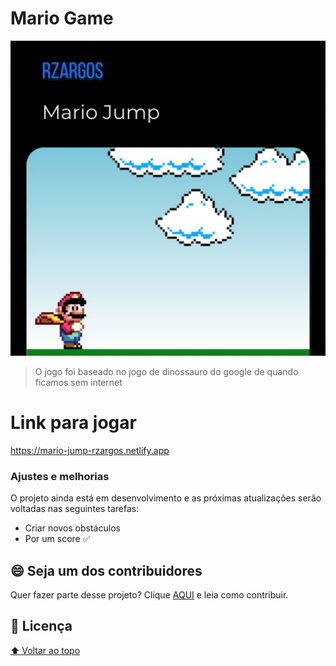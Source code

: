 # Mario Game

<img src="./images/mario-game.jpeg" alt="Jogo do Mario">

> O jogo foi baseado no jogo de dinossauro do google de quando ficamos sem internet

# Link para jogar
https://mario-jump-rzargos.netlify.app

### Ajustes e melhorias

O projeto ainda está em desenvolvimento e as próximas atualizações serão voltadas nas seguintes tarefas:

- Criar novos obstáculos
- Por um score ✅

## 😄 Seja um dos contribuidores<br>

Quer fazer parte desse projeto? Clique [AQUI](CONTRIBUTING.md) e leia como contribuir.

## 📝 Licença


[⬆ Voltar ao topo](#Mario-Game)<br>

